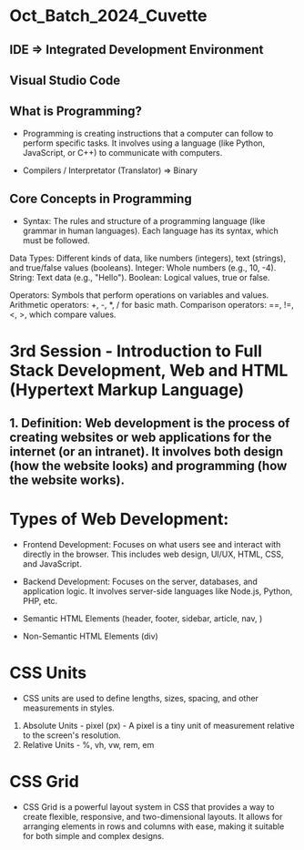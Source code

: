 # Oct_Batch_2024_Cuvette

## IDE => Integrated Development Environment

## Visual Studio Code

## What is Programming?

- Programming is creating instructions that a computer can follow to perform specific tasks. It involves using a language (like Python, JavaScript, or C++) to communicate with computers.

- Compilers / Interpretator (Translator) => Binary

## Core Concepts in Programming

- Syntax: The rules and structure of a programming language (like grammar in human languages). Each language has its syntax, which must be followed.

Data Types: Different kinds of data, like numbers (integers), text (strings), and true/false values (booleans).
Integer: Whole numbers (e.g., 10, -4).
String: Text data (e.g., "Hello").
Boolean: Logical values, true or false.

Operators: Symbols that perform operations on variables and values.
Arithmetic operators: +, -, \*, / for basic math.
Comparison operators: ==, !=, <, >, which compare values.

# 3rd Session - Introduction to Full Stack Development, Web and HTML (Hypertext Markup Language)

<!-- 1. Introduction to Web Development -->

## 1. Definition: Web development is the process of creating websites or web applications for the internet (or an intranet). It involves both design (how the website looks) and programming (how the website works).

# Types of Web Development:

- Frontend Development: Focuses on what users see and interact with directly in the browser. This includes web design, UI/UX, HTML, CSS, and JavaScript.

- Backend Development: Focuses on the server, databases, and application logic. It involves server-side languages like Node.js, Python, PHP, etc.

- Semantic HTML Elements (header, footer, sidebar, article, nav, )
- Non-Semantic HTML Elements (div)

# CSS Units

- CSS units are used to define lengths, sizes, spacing, and other measurements in styles.

1. Absolute Units - pixel (px) - A pixel is a tiny unit of measurement relative to the screen's resolution.
2. Relative Units - %, vh, vw, rem, em

# CSS Grid

- CSS Grid is a powerful layout system in CSS that provides a way to create flexible, responsive, and two-dimensional layouts. It allows for arranging elements in rows and columns with ease, making it suitable for both simple and complex designs.
